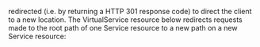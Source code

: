  redirected (i.e. by returning a HTTP 301 response code) to direct the client to a new location. The VirtualService resource below redirects requests made to the root path of one Service resource to a new path on a new Service resource:
